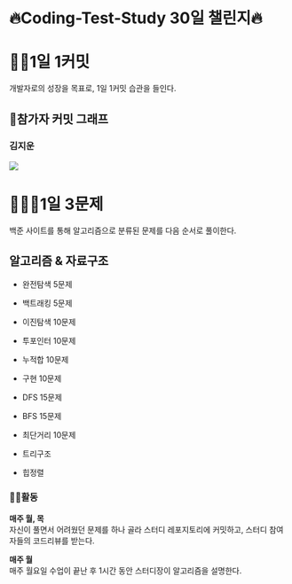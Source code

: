 # 🔥Coding-Test-Study 30일 챌린지🔥

# 👨‍💻1일 1커밋

개발자로의 성장을 목표로, 1일 1커밋 습관을 들인다.

## 💾참가자 커밋 그래프

### 김지운

<img src="https://ghchart.rshah.org/jimoouy"/> 

# 🧑🏻‍💻1일 3문제

백준 사이트를 통해 알고리즘으로 분류된 문제를 다음 순서로 풀이한다.

## 알고리즘 & 자료구조
* 완전탐색 5문제
* 백트래킹 5문제
* 이진탐색 10문제
* 투포인터 10문제

* 누적합 10문제
* 구현 10문제
* DFS 15문제
* BFS 15문제
* 최단거리 10문제

* 트리구조
* 힙정렬

### 🕺🏻활동
**매주 월, 목**  
자신이 풀면서 어려웠던 문제를 하나 골라 스터디 레포지토리에 커밋하고, 스터디 참여자들의 코드리뷰를 받는다.

**매주 월**  
매주 월요일 수업이 끝난 후 1시간 동안 스터디장이 알고리즘을 설명한다.

